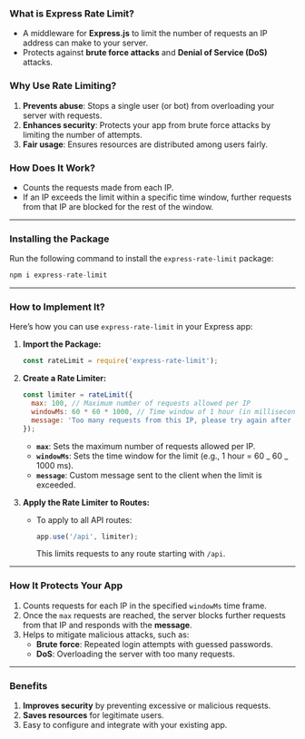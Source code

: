### **What is Express Rate Limit?**

- A middleware for **Express.js** to limit the number of requests an IP address can make to your server.
- Protects against **brute force attacks** and **Denial of Service (DoS)** attacks.

### **Why Use Rate Limiting?**

1. **Prevents abuse**: Stops a single user (or bot) from overloading your server with requests.
2. **Enhances security**: Protects your app from brute force attacks by limiting the number of attempts.
3. **Fair usage**: Ensures resources are distributed among users fairly.

### **How Does It Work?**

- Counts the requests made from each IP.
- If an IP exceeds the limit within a specific time window, further requests from that IP are blocked for the rest of the window.

---

### **Installing the Package**

Run the following command to install the `express-rate-limit` package:

```jsx
npm i express-rate-limit
```

---

### **How to Implement It?**

Here’s how you can use `express-rate-limit` in your Express app:

1. **Import the Package:**

   ```jsx
   const rateLimit = require('express-rate-limit');
   ```

2. **Create a Rate Limiter:**

   ```jsx
   const limiter = rateLimit({
     max: 100, // Maximum number of requests allowed per IP
     windowMs: 60 * 60 * 1000, // Time window of 1 hour (in milliseconds)
     message: 'Too many requests from this IP, please try again after an hour.', // Error message sent when limit is reached
   });
   ```

   - **`max`**: Sets the maximum number of requests allowed per IP.
   - **`windowMs`**: Sets the time window for the limit (e.g., 1 hour = 60 _ 60 _ 1000 ms).
   - **`message`**: Custom message sent to the client when the limit is exceeded.

3. **Apply the Rate Limiter to Routes:**
   - To apply to all API routes:
     ```jsx
     app.use('/api', limiter);
     ```
     This limits requests to any route starting with `/api`.

---

### **How It Protects Your App**

1. Counts requests for each IP in the specified `windowMs` time frame.
2. Once the `max` requests are reached, the server blocks further requests from that IP and responds with the **message**.
3. Helps to mitigate malicious attacks, such as:
   - **Brute force**: Repeated login attempts with guessed passwords.
   - **DoS**: Overloading the server with too many requests.

---

### **Benefits**

1. **Improves security** by preventing excessive or malicious requests.
2. **Saves resources** for legitimate users.
3. Easy to configure and integrate with your existing app.

